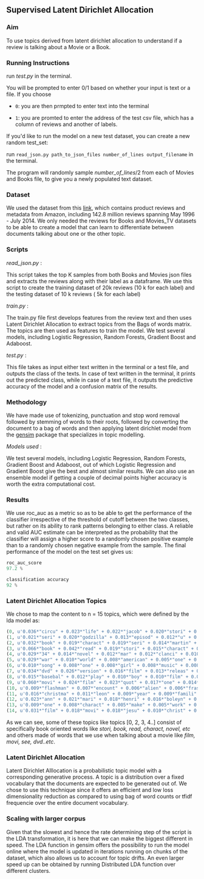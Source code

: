 ## Supervised Latent Dirichlet Allocation 

### Aim 

To use topics derived from latent dirichlet allocation to understand if a review is talking about a Movie or a Book. 

### Running Instructions

run *test.py* in the terminal. 

You will be prompted to enter 0/1 based on whether your input is text or a file. If you choose

- `0`: you are then prmpted to enter text into the terminal 


-  `1`: you are promted to enter the address of the test csv file, which has a column of reviews and another of labels. 

If you'd like to run the model on a new test dataset, you can create a new random test_set:

 run `read_json.py path_to_json_files number_of_lines output_filename` in the terminal.

The program will randomly sample *number_of_lines*/2 from each of Movies and Books file, to give you a newly populated text dataset.

### Dataset

 We used the dataset from this [link](http://jmcauley.ucsd.edu/data/amazon/links.html), which contains product reviews and metadata from Amazon, including 142.8 million reviews spanning May 1996 - July 2014. We only needed the reviews for Books and Movies_TV datasets to be able to create a model that can learn to differentiate between documents talking about one or the other topic. 

### Scripts

*read_json.py* : 

This script takes the top K samples from both Books and Movies json files and extracts the reviews along with their label as a dataframe. We use this script to create the training dataset of 20k reviews (10 k for each label) and the testing dataset of 10 k reviews ( 5k for each label) 

*train.py* : 

The train.py file first develops features from the review text and then uses Latent Dirichlet Allocation to extract topics from the Bags of words matrix. The topics are then used as features to train the model. We test several models, including Logistic Regression, Random Forests, Gradient Boost and Adaboost. 

*test.py* : 

This file takes as input either text written in the terminal or a test file, and outputs the class of the texts. In case of text written in the terminal, it prints out the predicted class, while in case of a text file, it outputs the predictive accuracy of the model and a confusion matrix of the results.

### Methodology

We have made use of tokenizing, punctuation and stop word removal followed by stemming of words to their roots, followed by converting the document to a bag of words and then applying latent dirichlet model from the [gensim](https://radimrehurek.com/gensim/index.html) package that specializes in topic modelling.

*Models used* : 

We test several models, including Logistic Regression, Random Forests, Gradient Boost and Adaboost, out of which Logistic Regression and Gradient Boost give the best and almost similar results. We can also use an ensemble model if getting a couple of decimal points higher accuracy is worth the extra computational cost.

### Results 

We use roc_auc as a metric so as to be able to get the performance of the classifier irrespective of the threshold of cutoff between the two classes, but rather on its ability to rank patterns belonging to either class. A reliable and valid AUC estimate can be interpreted as the probability that the classifier will assign a higher score to a randomly chosen positive example than to a randomly chosen negative example from the sample. The final performance of the model on the test set gives us: 

```python
roc_auc_score
97.2 %

classification accuracy
92 % 
```

### Latent Dirichlet Allocation Topics

We chose to map the content to n = 15 topics, which were defined by the lda model as:

```python
(0, u'0.036*"circu" + 0.023*"life" + 0.022*"jacob" + 0.020*"stori" + 0.016*"love" + 0.014*"old" + 0.013*"eleph" + 0.013*"anim" + 0.011*"man" + 0.010*"water"')
(1, u'0.021*"seri" + 0.020*"godzilla" + 0.013*"episod" + 0.012*"u" + 0.010*"german" + 0.010*"war" + 0.010*"monster" + 0.009*"boat" + 0.007*"mothra" + 0.007*"show"')
(2, u'0.032*"book" + 0.019*"charact" + 0.019*"seri" + 0.014*"martin" + 0.009*"stori" + 0.009*"get" + 0.008*"one" + 0.008*"end" + 0.007*"like" + 0.007*"next"')
(3, u'0.066*"book" + 0.042*"read" + 0.019*"stori" + 0.015*"charact" + 0.015*"one" + 0.014*"like" + 0.012*"time" + 0.011*"good" + 0.011*"enjoy" + 0.011*"love"')
(4, u'0.029*"34" + 0.014*"novel" + 0.012*"mar" + 0.012*"clanci" + 0.010*"quot" + 0.009*"ship" + 0.008*"jack" + 0.007*"polit" + 0.007*"charact" + 0.006*"ryan"')
(5, u'0.029*"war" + 0.010*"world" + 0.008*"american" + 0.005*"one" + 0.005*"histori" + 0.005*"forc" + 0.005*"militari" + 0.004*"battl" + 0.004*"fight" + 0.004*"action"')
(6, u'0.010*"song" + 0.008*"one" + 0.008*"girl" + 0.008*"music" + 0.008*"get" + 0.008*"like" + 0.006*"love" + 0.006*"time" + 0.006*"best" + 0.006*"video"')
(7, u'0.034*"dvd" + 0.026*"version" + 0.016*"film" + 0.013*"releas" + 0.012*"edit" + 0.011*"ray" + 0.010*"1" + 0.010*"blu" + 0.010*"origin" + 0.009*"qualiti"')
(8, u'0.015*"basebal" + 0.012*"play" + 0.010*"boy" + 0.010*"film" + 0.008*"river" + 0.008*"team" + 0.007*"stand" + 0.006*"king" + 0.006*"snake" + 0.006*"game"')
(9, u'0.060*"movi" + 0.024*"film" + 0.023*"quot" + 0.017*"one" + 0.014*"watch" + 0.014*"great" + 0.013*"good" + 0.013*"like" + 0.010*"time" + 0.009*"love"')
(10, u'0.009*"flashman" + 0.007*"encount" + 0.006*"alien" + 0.006*"fraser" + 0.005*"maclean" + 0.005*"vincent" + 0.005*"close" + 0.005*"genet" + 0.005*"human" + 0.004*"one"')
(11, u'0.016*"christma" + 0.011*"leon" + 0.009*"year" + 0.009*"famili" + 0.008*"killer" + 0.008*"girl" + 0.007*"old" + 0.007*"rudolph" + 0.006*"santa" + 0.006*"young"')
(12, u'0.023*"ann" + 0.021*"mari" + 0.018*"henri" + 0.016*"boleyn" + 0.015*"hemingway" + 0.015*"histor" + 0.014*"king" + 0.014*"famili" + 0.012*"sister" + 0.012*"novel"')
(13, u'0.009*"one" + 0.008*"charact" + 0.005*"make" + 0.005*"work" + 0.005*"even" + 0.005*"life" + 0.005*"much" + 0.004*"seem" + 0.004*"well" + 0.004*"way"')
(14, u'0.031*"film" + 0.018*"movi" + 0.018*"jesu" + 0.010*"christ" + 0.009*"see" + 0.008*"gibson" + 0.007*"passion" + 0.007*"one" + 0.007*"peopl" + 0.006*"would"')
```

As we can see, some of these topics like topics [0, 2, 3, 4..] consist of specifically book oriented words like *stori, book, read, charact, novel, etc* and others made of words that we use when talking about a movie like *film, movi, see, dvd..etc*.

### Latent Dirichlet Allocation 

Latent Dirichlet Alllocation is a probabilistic topic model with a corresponding generative process. A topic is a distribution over a fixed vocabulary that the documents are expected to be generated out of. We chose to use this technique since it offers an efficient and low loss dimensionality reduction as compared to using bag of word counts or tfidf frequencie over the entire document vocabulary. 

### Scaling with larger corpus 

Given that the slowest and hence the rate determining step of the script is the LDA transformation, it is here that we can make the biggest different in speed. The LDA function in gensim offers the possibility to run the model online where the model is updated in iterations running on chunks of the dataset, which also allows us to account for topic drifts. An even larger speed up can be obtained by running Distributed LDA function over different clusters.